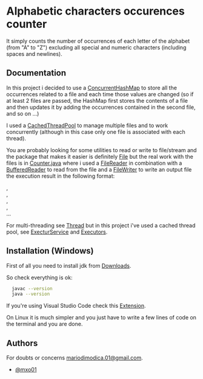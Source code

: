 # Alphabetic characters occurences counter


It simply counts the number of occurrences of each letter of the alphabet (from "A" to "Z")
excluding all special and numeric characters (including spaces and newlines).

## Documentation

In this project i decided to use a [ConcurrentHashMap](https://docs.oracle.com/javase/7/docs/api/java/util/concurrent/ConcurrentHashMap.html) to store all the occurrences related 
to a file and each time those values ​​are changed (so if at least 2 files are passed, the 
HashMap first stores the contents of a file and then updates it by adding the occurrences 
contained in the second file, and so on ...)


I used a [CachedThreadPool](https://docs.oracle.com/javase/7/docs/api/java/util/concurrent/Executors.html#newCachedThreadPool())
to manage multiple files and to work concurrently (although in this case only one file 
is associated with each thread).

You are probably looking for some utilities to read or write to file/stream and the package that makes it easier is definitely
[File](https://docs.oracle.com/javase/7/docs/api/java/io/File.html) but the real work with
the files is in [Counter.java](https://github.com/Mxo01/OccurrencesCounter/blob/master/Counter.java)
where i used a [FileReader](https://docs.oracle.com/javase/7/docs/api/java/io/FileReader.html) 
in combination with a [BufferedReader](https://docs.oracle.com/javase/7/docs/api/java/io/BufferedReader.html)
to read from the file 
and a [FileWriter](https://docs.oracle.com/javase/7/docs/api/java/io/FileWriter.html) to write an output file the execution result in the following format:

<character>,<occurences>\
<character>,<occurences>\
<character>,<occurences>\
<character>,<occurences>\
...


For multi-threading see [Thread](https://docs.oracle.com/javase/7/docs/api/java/lang/Thread.html) but in this project i've used a cached thread pool, see [ExecturService](https://docs.oracle.com/javase/7/docs/api/java/util/concurrent/ExecutorService.html) and [Executors](https://docs.oracle.com/javase/7/docs/api/java/util/concurrent/Executors.html).


## Installation (Windows)

First of all you need to install jdk from [Downloads](https://www.oracle.com/java/technologies/downloads/).

So check everything is ok:
```bash
  javac --version
  java --version
```
If you're using Visual Studio Code check this [Extension](https://code.visualstudio.com/docs/java/extensions).

On Linux it is much simpler and you just have to write a few lines of code on the terminal and you are done.
    
## Authors

For doubts or concerns mariodimodica.01@gmail.com. 
- [@mxo01](https://github.com/Mxo01)